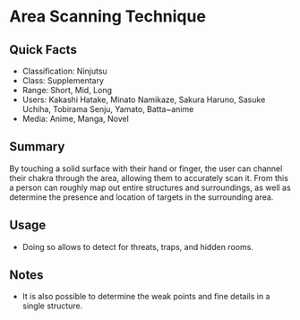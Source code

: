 # Area Scanning Technique

## Quick Facts
- Classification: Ninjutsu
- Class: Supplementary
- Range: Short, Mid, Long
- Users: Kakashi Hatake, Minato Namikaze, Sakura Haruno, Sasuke Uchiha, Tobirama Senju, Yamato, Batta~anime
- Media: Anime, Manga, Novel

## Summary
By touching a solid surface with their hand or finger, the user can channel their chakra through the area, allowing them to accurately scan it. From this a person can roughly map out entire structures and surroundings, as well as determine the presence and location of targets in the surrounding area.

## Usage
- Doing so allows to detect for threats, traps, and hidden rooms.

## Notes
- It is also possible to determine the weak points and fine details in a single structure.
